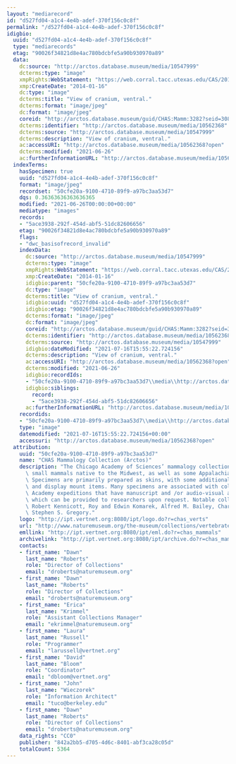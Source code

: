 ```yaml
---
layout: "mediarecord"
id: "d527fd04-a1c4-4e4b-adef-370f156c0c8f"
permalink: "/d527fd04-a1c4-4e4b-adef-370f156c0c8f"
idigbio:
  uuid: "d527fd04-a1c4-4e4b-adef-370f156c0c8f"
  type: "mediarecords"
  etag: "90026f34821d8e4ac780bdcbfe5a90b930970a89"
  data:
    dc:source: "http://arctos.database.museum/media/10547999"
    dcterms:type: "image"
    xmpRights:WebStatement: "https://web.corral.tacc.utexas.edu/CAS/20161217-02/jpg/chas_mamm_3282.6.jpg"
    xmp:CreateDate: "2014-01-16"
    dc:type: "image"
    dcterms:title: "View of cranium, ventral."
    dcterms:format: "image/jpeg"
    dc:format: "image/jpeg"
    coreid: "http://arctos.database.museum/guid/CHAS:Mamm:3282?seid=3088355"
    dcterms:identifier: "http://arctos.database.museum/media/10562368"
    dcterms:source: "http://arctos.database.museum/media/10547999"
    dcterms:description: "View of cranium, ventral."
    ac:accessURI: "http://arctos.database.museum/media/10562368?open"
    dcterms:modified: "2021-06-26"
    ac:furtherInformationURL: "http://arctos.database.museum/media/10562368"
  indexTerms:
    hasSpecimen: true
    uuid: "d527fd04-a1c4-4e4b-adef-370f156c0c8f"
    format: "image/jpeg"
    recordset: "50cfe20a-9100-4710-89f9-a97bc3aa53d7"
    dqs: 0.36363636363636365
    modified: "2021-06-26T00:00:00+00:00"
    mediatype: "images"
    records:
    - "5ace3938-292f-454d-abf5-51dc82606656"
    etag: "90026f34821d8e4ac780bdcbfe5a90b930970a89"
    flags:
    - "dwc_basisofrecord_invalid"
    indexData:
      dc:source: "http://arctos.database.museum/media/10547999"
      dcterms:type: "image"
      xmpRights:WebStatement: "https://web.corral.tacc.utexas.edu/CAS/20161217-02/jpg/chas_mamm_3282.6.jpg"
      xmp:CreateDate: "2014-01-16"
      idigbio:parent: "50cfe20a-9100-4710-89f9-a97bc3aa53d7"
      dc:type: "image"
      dcterms:title: "View of cranium, ventral."
      idigbio:uuid: "d527fd04-a1c4-4e4b-adef-370f156c0c8f"
      idigbio:etag: "90026f34821d8e4ac780bdcbfe5a90b930970a89"
      dcterms:format: "image/jpeg"
      dc:format: "image/jpeg"
      coreid: "http://arctos.database.museum/guid/CHAS:Mamm:3282?seid=3088355"
      dcterms:identifier: "http://arctos.database.museum/media/10562368"
      dcterms:source: "http://arctos.database.museum/media/10547999"
      idigbio:dateModified: "2021-07-16T15:55:22.724156"
      dcterms:description: "View of cranium, ventral."
      ac:accessURI: "http://arctos.database.museum/media/10562368?open"
      dcterms:modified: "2021-06-26"
      idigbio:recordIds:
      - "50cfe20a-9100-4710-89f9-a97bc3aa53d7\\media\\http://arctos.database.museum/media/10562368"
      idigbio:siblings:
        record:
        - "5ace3938-292f-454d-abf5-51dc82606656"
      ac:furtherInformationURL: "http://arctos.database.museum/media/10562368"
    recordids:
    - "50cfe20a-9100-4710-89f9-a97bc3aa53d7\\media\\http://arctos.database.museum/media/10562368"
    type: "image"
    datemodified: "2021-07-16T15:55:22.724156+00:00"
    accessuri: "http://arctos.database.museum/media/10562368?open"
  attribution:
    uuid: "50cfe20a-9100-4710-89f9-a97bc3aa53d7"
    name: "CHAS Mammalogy Collection (Arctos)"
    description: "The Chicago Academy of Sciences’ mammalogy collection contains mostly\
      \ small mammals native to the Midwest, as well as some Appalachian species.\
      \ Specimens are primarily prepared as skins, with some additional osteological\
      \ and display mount items. Many specimens are associated with collectors or\
      \ Academy expeditions that have manuscript and /or audio-visual archival material,\
      \ which can be provided to researchers upon request. Notable collectors include\
      \ Robert Kennicott, Roy and Edwin Komarek, Alfred M. Bailey, Charles D. Brower,\
      \ Stephen S. Gregory."
    logo: "http://ipt.vertnet.org:8080/ipt/logo.do?r=chas_verts"
    url: "http://www.naturemuseum.org/the-museum/collections/vertebrates"
    emllink: "http://ipt.vertnet.org:8080/ipt/eml.do?r=chas_mammals"
    archivelink: "http://ipt.vertnet.org:8080/ipt/archive.do?r=chas_mammals"
    contacts:
    - first_name: "Dawn"
      last_name: "Roberts"
      role: "Director of Collections"
      email: "droberts@naturemuseum.org"
    - first_name: "Dawn"
      last_name: "Roberts"
      role: "Director of Collections"
      email: "droberts@naturemuseum.org"
    - first_name: "Erica"
      last_name: "Krimmel"
      role: "Assistant Collections Manager"
      email: "ekrimmel@naturemuseum.org"
    - first_name: "Laura"
      last_name: "Russell"
      role: "Programmer"
      email: "larussell@vertnet.org"
    - first_name: "David"
      last_name: "Bloom"
      role: "Coordinator"
      email: "dbloom@vertnet.org"
    - first_name: "John"
      last_name: "Wieczorek"
      role: "Information Architect"
      email: "tuco@berkeley.edu"
    - first_name: "Dawn"
      last_name: "Roberts"
      role: "Director of Collections"
      email: "droberts@naturemuseum.org"
    data_rights: "CC0"
    publisher: "842a2bb5-d705-4d6c-8401-abf3ca28c05d"
    totalCount: 5364
---
```

